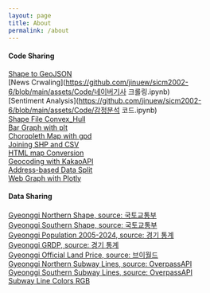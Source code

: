 ```yaml
---
layout: page
title: About
permalink: /about
---
```


#### Code Sharing

[Shape to GeoJSON](https://github.com/jinuew/sicm2002-6/blob/main/assets/Code/Shape_to_GeoJSON.ipynb)<br>
[News Crwaling](https://github.com/jinuew/sicm2002-6/blob/main/assets/Code/네이버기사 크롤링.ipynb)<br>
[Sentiment Analysis](https://github.com/jinuew/sicm2002-6/blob/main/assets/Code/감정분석 코드.ipynb)<br>
[Shape File Convex_Hull](https://github.com/jinuew/sicm2002-6/blob/main/assets/Code/Convex_Hull.ipynb)<br>
[Bar Graph with plt](https://github.com/jinuew/sicm2002-6/blob/main/assets/Code/GRDP.ipynb)<br>
[Choropleth Map with gpd](https://github.com/jinuew/sicm2002-6/blob/main/assets/Code/GRDP단계구분도.ipynb)<br>
[Joining SHP and CSV](https://github.com/jinuew/sicm2002-6/blob/main/assets/Code/shp와csv조인.ipynb)<br>
[HTML map Conversion](https://github.com/jinuew/sicm2002-6/blob/main/assets/Code/Geojson_to_html.ipynb)<br>
[Geocoding with KakaoAPI](https://github.com/jinuew/sicm2002-6/blob/main/assets/Code/지오코딩.ipynb)<br>
[Address-based Data Split](https://github.com/jinuew/sicm2002-6/blob/main/assets/Code/주소기반데이터분할.ipynb)<br>
[Web Graph with Plotly](https://github.com/jinuew/sicm2002-6/blob/main/assets/Code/플롯틀리.ipynb)<br>

#### Data Sharing

[Gyeonggi Northern Shape, source: 국토교통부](https://github.com/jinuew/sicm2002-6/raw/main/assets/Data/경기북도4326.zip)<br>
[Gyeonggi Southern Shape, source: 국토교통부](https://github.com/jinuew/sicm2002-6/raw/main/assets/Data/경기남도4326.zip)<br>
[Gyeonggi Population 2005-2024, source: 경기 통계](https://github.com/jinuew/sicm2002-6/raw/main/assets/Data/gyeonggi_pop.xlsx)<br>
[Gyeonggi GRDP, source: 경기 통계](https://github.com/jinuew/sicm2002-6/raw/main/assets/Data/경기도GRDP.xlsx)<br>
[Gyeonggi Official Land Price, source: 브이월드](https://github.com/jinuew/sicm2002-6/raw/main/assets/Data/공시지가.zip)<br>
[Gyeonggi Northern Subway Lines, source: OverpassAPI](https://github.com/jinuew/sicm2002-6/raw/main/assets/Data/north_subway.geojson)<br>
[Gyeonggi Southern Subway Lines, source: OverpassAPI](https://github.com/jinuew/sicm2002-6/raw/main/assets/Data/south_subway.geojson)<br>
[Subway Line Colors RGB](https://github.com/jinuew/sicm2002-6/raw/main/assets/Data/subway_color.csv)<br>





